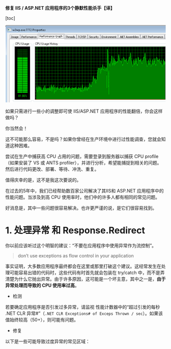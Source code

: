 **修复 IIS / ASP.NET 应用程序的3个静默性能杀手【译】**

[toc]

![](img/20221222172357.png)  

如果只需进行一些小的调整即可使 IIS/ASP.NET 应用程序的性能翻倍，你会这样做吗？

你当然会！

这不可能那么容易，不是吗？如果你曾经在生产环境中进行过性能调查，您就会知道这种困难。

尝试在生产中捕获高 CPU 占用的问题，需要登录到服务器以捕获 CPU profile（如果安装了 VS 或 ANTS profiler），并进行分析，希望能捕捉到相关的问题。然后进行代码更改、部署、等待、冲洗、重复。

值得庆幸的是，这不是我这次要说的。

在过去的5年中，我们已经帮助数百家公司解决了其IIS和 ASP.NET 应用程序中的性能问题。当涉及到高 CPU 使用率时，他们中的许多人都有相同的常见问题。

好消息是，其中一些问题很容易解决。也许更严谨的说，是它们很容易找到。

# 1. 处理异常 和 Response.Redirect

你以前应该听过这个明智的建议：“不要在应用程序中使用异常作为流控制”。

> don’t use exceptions as flow control in your application

事实证明，大多数应用程序最终都会在这里或那里打破这个建议。这经常发生在处理可能容易出错的代码时，这些代码有时首先就会包装在 try/catch 中，而不是弄清楚为什么它抛出异常。由于许多原因，这可能是一个坏主意，其中之一是，**由于异常处理而导致的 CPU 使用率过高**。

- 检测

若要确定应用程序是否引发过多异常，请监视 性能计数器中的“超过引发的每秒 .NET CLR 异常#”（`.NET CLR Exceptions# of Exceps Thrown / sec`）。如果该值始终较高（50+），则可能有问题。

- 修复

以下是一些可能导致过度异常的常见区域：